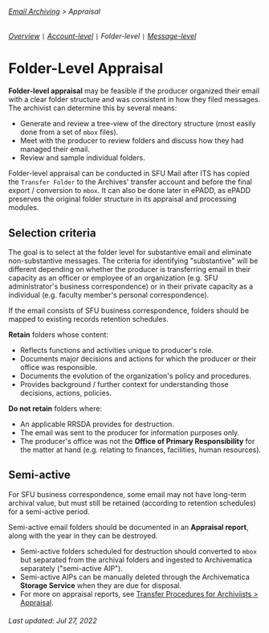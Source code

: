 ###### [Email Archiving](../README.md) > Appraisal
###### [Overview](overview.md) `|` [Account-level](account-level-appraisal.md) `|` Folder-level `|` [Message-level](message-level-appraisal.md)

# Folder-Level Appraisal
**Folder-level appraisal** may be feasible if the producer organized their email with a clear folder structure and was consistent in how they filed messages. The archivist can determine this by several means:
- Generate and review a tree-view of the directory structure (most easily done from a set of `mbox` files).
- Meet with the producer to review folders and discuss how they had managed their email.
- Review and sample individual folders.

Folder-level appraisal can be conducted in SFU Mail after ITS has copied the `Transfer Folder` to the Archives' transfer account and before the final export / conversion to `mbox`. It can also be done later in ePADD, as ePADD preserves the original folder structure in its appraisal and processing modules.

## Selection criteria
The goal is to select at the folder level for substantive email and eliminate non-substantive messages. The criteria for identifying "substantive" will be different depending on whether the producer is transferring email in their capacity as an officer or employee of an organization (e.g. SFU administrator's business correspondence) or in their private capacity as a individual (e.g. faculty member's personal correspondence).

If the email consists of SFU business correspondence, folders should be mapped to existing records retention schedules.

**Retain** folders whose content:
- Reflects functions and activities unique to producer's role.
- Documents major decisions and actions for which the producer or their office was responsible.
- Documents the evolution of the organization's policy and procedures.
- Provides background / further context for understanding those decisions, actions, policies.

 **Do not retain** folders where:
- An applicable RRSDA provides for destruction.
-	The email was sent to the producer for information purposes only.
- The producer's office was not the **Office of Primary Responsibility** for the matter at hand (e.g. relating to finances, facilities, human resources).

## Semi-active
For SFU business correspondence, some email may not have long-term archival value, but must still be retained (according to retention schedules) for a semi-active period.

Semi-active email folders should be documented in an **Appraisal report**, along with the year in they can be destroyed.
- Semi-active folders scheduled for destruction should converted to `mbox` but separated from the archival folders and ingested to Archivematica separately ("semi-active AIP").
- Semi-active AIPs can be manually deleted through the Archivematica **Storage Service** when they are due for disposal.
- For more on appraisal reports, see [Transfer Procedures for Archiviists > Appraisal](../archivists/appraisal.md#appraisal-report).

###### Last updated: Jul 27, 2022
